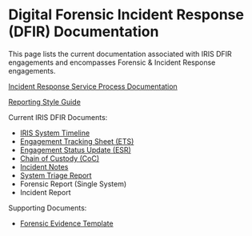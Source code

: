 # Digital Forensic Incident Response (DFIR) Documentation
This page lists the current documentation associated with IRIS DFIR engagements and encompasses Forensic & Incident Response engagements. 

[Incident Response Service Process Documentation](https://github.ibm.com/IRIS-NA/DFIR-wiki/wiki/IRIS-IR-Process)

[Reporting Style Guide](https://github.ibm.com/IRIS-NA/DFIR-wiki/wiki/IRIS-Documentation-and-Reporting-Style-Guide)

Current IRIS DFIR Documents:

 - [IRIS System Timeline](https://github.ibm.com/IRIS-NA/DFIR-wiki/wiki/IRIS-System-Timeline)
 - [Engagement Tracking Sheet (ETS)](https://github.ibm.com/IRIS-NA/DFIR-wiki/wiki/IRIS-ETS)
 - [Engagement Status Update (ESR)](https://github.ibm.com/IRIS-NA/DFIR-wiki/wiki/IRIS-Engagement-Status-Report)
 - [Chain of Custody (CoC)](https://github.ibm.com/IRIS-NA/DFIR-wiki/wiki/IRIS-Chain-of-Custody)
 - [Incident Notes](https://github.ibm.com/IRIS-NA/DFIR-wiki/wiki/IRIS-Incident-Notes)
 - [System Triage Report](https://github.ibm.com/IRIS-NA/DFIR-wiki/wiki/IRIS-System-Triage-Report)
 - Forensic Report (Single System)
 - Incident Report

Supporting Documents:

 - [Forensic Evidence Template](https://github.ibm.com/IRIS-NA/DFIR-wiki/wiki/IRIS-Forensic-Evidence-Template)
